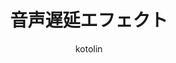 ---
title: 音声遅延エフェクト
description: 左右チャンネル別々に音声を遅れて再生させられる音声エフェクトです
author: kotolin
date:
keywords: [""]
category: [""]
---